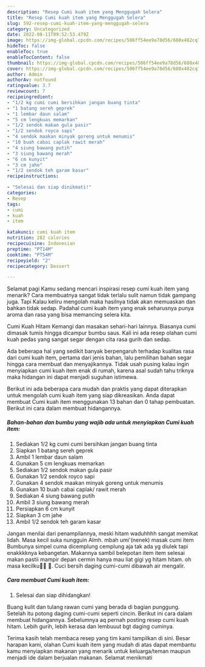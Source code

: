 ```yaml
---
description: "Resep Cumi kuah item yang Menggugah Selera"
title: "Resep Cumi kuah item yang Menggugah Selera"
slug: 592-resep-cumi-kuah-item-yang-menggugah-selera
category: Uncategorized
date: 2022-08-11T09:52:53.479Z
image: https://img-global.cpcdn.com/recipes/586ff54ee9a78d56/680x482cq70/cumi-kuah-item-foto-resep-utama.jpg
hideToc: false
enableToc: true
enableTocContent: false
thumbnail: https://img-global.cpcdn.com/recipes/586ff54ee9a78d56/680x482cq70/cumi-kuah-item-foto-resep-utama.jpg
cover: https://img-global.cpcdn.com/recipes/586ff54ee9a78d56/680x482cq70/cumi-kuah-item-foto-resep-utama.jpg
author: Admin
authorAv: notfound
ratingvalue: 3.7
reviewcount: 7
recipeingredient:
- "1/2 kg cumi cumi bersihkan jangan buang tinta"
- "1 batang sereh geprek"
- "1 lembar daun salam"
- "5 cm lengkuas memarkan"
- "1/2 sendok makan gula pasir"
- "1/2 sendok royco sapi"
- "4 sendok maakan minyak goreng untuk menumis"
- "10 buah cabai caplak rawit merah"
- "4 siung bawang putih"
- "3 siung bawang merah"
- "6 cm kunyit"
- "3 cm jahe"
- "1/2 sendok teh garam kasar"
recipeinstructions:

- "Selesai dan siap dinikmati!"
categories:
- Resep
tags:
- cumi
- kuah
- item

katakunci: cumi kuah item 
nutrition: 282 calories
recipecuisine: Indonesian
preptime: "PT14M"
cooktime: "PT54M"
recipeyield: "2"
recipecategory: Dessert

---
```



Selamat pagi Kamu sedang mencari inspirasi resep cumi kuah item yang menarik? Cara membuatnya sangat tidak terlalu sulit namun tidak gampang juga. Tapi Kalau keliru mengolah maka hasilnya tidak akan memuaskan dan bahkan tidak sedap. Padahal cumi kuah item yang enak seharusnya punya aroma dan rasa yang bisa memancing selera kita.


Cumi Kuah Hitam Kemangi dan masakan sehari-hari lainnya. Biasanya cumi dimasak tumis hingga dicampur bumbu saus. Kali ini ada resep olahan cumi kuah pedas yang sangat segar dengan cita rasa gurih dan sedap.

Ada beberapa hal yang sedikit banyak berpengaruh terhadap kualitas rasa dari cumi kuah item, pertama dari jenis bahan, lalu pemilihan bahan segar hingga cara membuat dan menyajikannya. Tidak usah pusing kalau ingin menyiapkan cumi kuah item enak di rumah, karena asal sudah tahu triknya maka hidangan ini dapat menjadi suguhan istimewa.


Berikut ini ada beberapa cara mudah dan praktis yang dapat diterapkan untuk mengolah cumi kuah item yang siap dikreasikan. Anda dapat membuat Cumi kuah item menggunakan 13 bahan dan 0 tahap pembuatan. Berikut ini cara dalam membuat hidangannya.

<!--inarticleads1-->

##### Bahan-bahan dan bumbu yang wajib ada untuk menyiapkan Cumi kuah item:

1. Sediakan 1/2 kg cumi cumi bersihkan jangan buang tinta
1. Siapkan 1 batang sereh geprek
1. Ambil 1 lembar daun salam
1. Gunakan 5 cm lengkuas memarkan
1. Sediakan 1/2 sendok makan gula pasir
1. Gunakan 1/2 sendok royco sapi
1. Gunakan 4 sendok maakan minyak goreng untuk menumis
1. Gunakan 10 buah cabai caplak/ rawit merah
1. Sediakan 4 siung bawang putih
1. Ambil 3 siung bawang merah
1. Persiapkan 6 cm kunyit
1. Siapkan 3 cm jahe
1. Ambil 1/2 sendok teh garam kasar


Jangan menilai dari penampilannya, meski hitam waduhhhh sangat memikat lidah. Masa kecil suka nungguin Almh. mbah umi&#39;(nenek) masak cumi item Bumbunya simpel cuma dicemplung cemplung aja tak ada yg diulek tapi enakkkknya kebangetan. Makannya sambil belepotan item item selesai makan pastii mampir depan cermin hanya mau liat gigi yg hitam hitam. oh masa kecilku🤭😜 📝. Cuci bersih daging cumi-cumi dibawah air mengalir. 

<!--inarticleads2-->

##### Cara membuat Cumi kuah item:


1. Selesai dan siap dihidangkan!

Buang kulit dan tulang rawan cumi yang berada di bagian punggung. Setelah itu potong daging cumi-cumi seperti cincin. Berikut ini cara dalam membuat hidangannya. Sebelumnya aq pernah posting resep cumi kuah hitam. Lebih gurih, lebih kerasa dan lembuuut bgt daging cuminya. 

Terima kasih telah membaca resep yang tim kami tampilkan di sini. Besar harapan kami, olahan Cumi kuah item yang mudah di atas dapat membantu kamu menyiapkan makanan yang menarik untuk keluarga/teman maupun menjadi ide dalam berjualan makanan. Selamat menikmati
